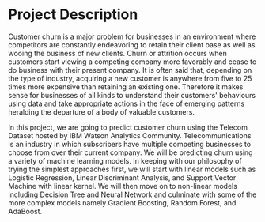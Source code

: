 # Project Description
Customer churn is a major problem for businesses in an environment where competitors are constantly endeavoring to retain their client base as well as wooing the business of new clients. Churn or attrition occurs when customers start viewing a competing company more favorably and cease to do business with their present company. It is often said that, depending on the type of industry, acquiring a new customer is anywhere from five to 25 times more expensive than retaining an existing one. Therefore it makes sense for businesses of all kinds to understand their customers' behaviours using data and take appropriate actions in the face of emerging patterns heralding the departure of a body of valuable customers.

In this project, we are going to predict customer churn using the Telecom Dataset hosted by IBM Watson Analytics Community. Telecommunications is an industry in which subscribers have multiple competing businesses to choose from over their current company. We will be predicting churn using a variety of machine learning models. In keeping with our philosophy of trying the simplest approaches first, we will start with linear models such as Logistic Regression, Linear Discriminant Analysis, and Support Vector Machine with linear kernel. We will then move on to non-linear models including Decision Tree and Neural Network and culminate with some of the more complex models namely Gradient Boosting, Random Forest, and AdaBoost.
